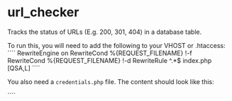 # url_checker
Tracks the status of URLs (E.g. 200, 301, 404) in a database table.

To run this, you will need to add the following to your VHOST or .htaccess:
´´´´
RewriteEngine on
RewriteCond %{REQUEST_FILENAME} !-f
RewriteCond %{REQUEST_FILENAME} !-d
RewriteRule ^.*$ index.php [QSA,L]
´´´´

You also need a `credentials.php` file. The content should look like this:

´´´´
<?php

/**
  Password to use with the database
*/
$db_password = 'your_db_password';

/**
  Username to use with the database
*/
$db_user = 'your_db_user';

´´´´

Database and tables should automatically be created when opening the app in your browser.



